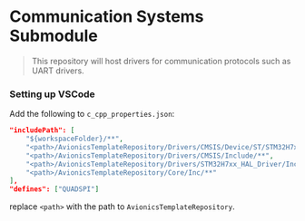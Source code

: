 # Communication Systems Submodule

> This repository will host drivers for communication protocols such as UART drivers.

### Setting up VSCode

Add the following to `c_cpp_properties.json`:

```json
"includePath": [
    "${workspaceFolder}/**",
    "<path>/AvionicsTemplateRepository/Drivers/CMSIS/Device/ST/STM32H7xx/Include/**",
    "<path>/AvionicsTemplateRepository/Drivers/CMSIS/Include/**",
    "<path>/AvionicsTemplateRepository/Drivers/STM32H7xx_HAL_Driver/Inc/**",
    "<path>/AvionicsTemplateRepository/Core/Inc/**"
],
"defines": ["QUADSPI"]
```

replace `<path>` with the path to `AvionicsTemplateRepository`.
